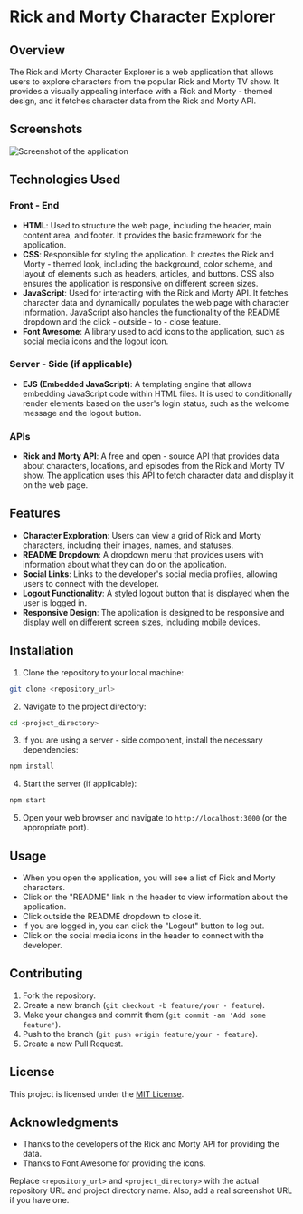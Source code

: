 # Rick and Morty Character Explorer

## Overview
The Rick and Morty Character Explorer is a web application that allows users to explore characters from the popular Rick and Morty TV show. It provides a visually appealing interface with a Rick and Morty - themed design, and it fetches character data from the Rick and Morty API.

## Screenshots
![Screenshot of the application](insert_screenshot_url_here)

## Technologies Used

### Front - End
- **HTML**: Used to structure the web page, including the header, main content area, and footer. It provides the basic framework for the application.
- **CSS**: Responsible for styling the application. It creates the Rick and Morty - themed look, including the background, color scheme, and layout of elements such as headers, articles, and buttons. CSS also ensures the application is responsive on different screen sizes.
- **JavaScript**: Used for interacting with the Rick and Morty API. It fetches character data and dynamically populates the web page with character information. JavaScript also handles the functionality of the README dropdown and the click - outside - to - close feature.
- **Font Awesome**: A library used to add icons to the application, such as social media icons and the logout icon.

### Server - Side (if applicable)
- **EJS (Embedded JavaScript)**: A templating engine that allows embedding JavaScript code within HTML files. It is used to conditionally render elements based on the user's login status, such as the welcome message and the logout button.

### APIs
- **Rick and Morty API**: A free and open - source API that provides data about characters, locations, and episodes from the Rick and Morty TV show. The application uses this API to fetch character data and display it on the web page.

## Features
- **Character Exploration**: Users can view a grid of Rick and Morty characters, including their images, names, and statuses.
- **README Dropdown**: A dropdown menu that provides users with information about what they can do on the application.
- **Social Links**: Links to the developer's social media profiles, allowing users to connect with the developer.
- **Logout Functionality**: A styled logout button that is displayed when the user is logged in.
- **Responsive Design**: The application is designed to be responsive and display well on different screen sizes, including mobile devices.

## Installation
1. Clone the repository to your local machine:
```bash
git clone <repository_url>
```
2. Navigate to the project directory:
```bash
cd <project_directory>
```
3. If you are using a server - side component, install the necessary dependencies:
```bash
npm install
```
4. Start the server (if applicable):
```bash
npm start
```
5. Open your web browser and navigate to `http://localhost:3000` (or the appropriate port).

## Usage
- When you open the application, you will see a list of Rick and Morty characters.
- Click on the "README" link in the header to view information about the application.
- Click outside the README dropdown to close it.
- If you are logged in, you can click the "Logout" button to log out.
- Click on the social media icons in the header to connect with the developer.

## Contributing
1. Fork the repository.
2. Create a new branch (`git checkout -b feature/your - feature`).
3. Make your changes and commit them (`git commit -am 'Add some feature'`).
4. Push to the branch (`git push origin feature/your - feature`).
5. Create a new Pull Request.

## License
This project is licensed under the [MIT License](LICENSE).

## Acknowledgments
- Thanks to the developers of the Rick and Morty API for providing the data.
- Thanks to Font Awesome for providing the icons.

Replace `<repository_url>` and `<project_directory>` with the actual repository URL and project directory name. Also, add a real screenshot URL if you have one. 
